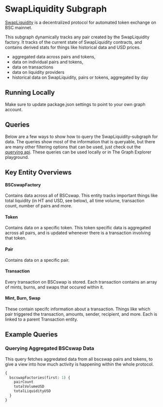 # SwapLiquidity Subgraph

[SwapLiquidity](https://swapliquidity.com/) is a decentralized protocol for automated token exchange on BSC mainnet.

This subgraph dynamically tracks any pair created by the SwapLiquidity factory. It tracks of the current state of SwapLiquidity contracts, and contains derived stats for things like historical data and USD prices.

- aggregated data across pairs and tokens,
- data on individual pairs and tokens,
- data on transactions
- data on liquidity providers
- historical data on SwapLiquidity, pairs or tokens, aggregated by day

## Running Locally

Make sure to update package.json settings to point to your own graph account.

## Queries

Below are a few ways to show how to query the SwapLiquidity-subgraph for data. The queries show most of the information that is queryable, but there are many other filtering options that can be used, just check out the [querying api](https://thegraph.com/docs/graphql-api). These queries can be used locally or in The Graph Explorer playground.

## Key Entity Overviews

#### BSCswapFactory

Contains data across all of BSCswap. This entity tracks important things like total liquidity (in HT and USD, see below), all time volume, transaction count, number of pairs and more.

#### Token

Contains data on a specific token. This token specific data is aggregated across all pairs, and is updated whenever there is a transaction involving that token.

#### Pair

Contains data on a specific pair.

#### Transaction

Every transaction on BSCswap is stored. Each transaction contains an array of mints, burns, and swaps that occured within it.

#### Mint, Burn, Swap

These contain specifc information about a transaction. Things like which pair triggered the transaction, amounts, sender, recipient, and more. Each is linked to a parent Transaction entity.

## Example Queries

### Querying Aggregated BSCswap Data

This query fetches aggredated data from all bscswap pairs and tokens, to give a view into how much activity is happening within the whole protocol.

```graphql
{
  bscswapFactories(first: 1) {
    pairCount
    totalVolumeUSD
    totalLiquidityUSD
  }
}
```

